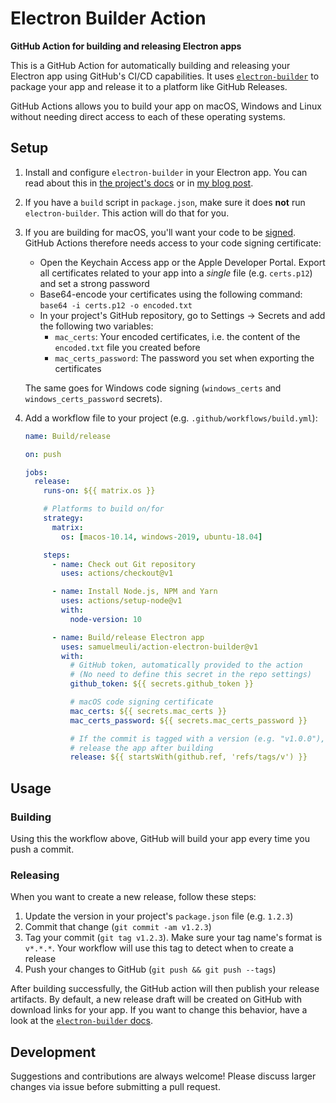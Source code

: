 # Electron Builder Action

**GitHub Action for building and releasing Electron apps**

This is a GitHub Action for automatically building and releasing your Electron app using GitHub's CI/CD capabilities. It uses [`electron-builder`](https://github.com/electron-userland/electron-builder) to package your app and release it to a platform like GitHub Releases.

GitHub Actions allows you to build your app on macOS, Windows and Linux without needing direct access to each of these operating systems.

## Setup

1. Install and configure `electron-builder` in your Electron app. You can read about this in [the project's docs](https://www.electron.build) or in [my blog post](https://samuelmeuli.com/blog/2019-04-07-packaging-and-publishing-an-electron-app).

2. If you have a `build` script in `package.json`, make sure it does **not** run `electron-builder`. This action will do that for you.

3. If you are building for macOS, you'll want your code to be [signed](https://samuelmeuli.com/blog/2019-04-07-packaging-and-publishing-an-electron-app/#code-signing). GitHub Actions therefore needs access to your code signing certificate:

   - Open the Keychain Access app or the Apple Developer Portal. Export all certificates related to your app into a _single_ file (e.g. `certs.p12`) and set a strong password
   - Base64-encode your certificates using the following command: `base64 -i certs.p12 -o encoded.txt`
   - In your project's GitHub repository, go to Settings → Secrets and add the following two variables:
     - `mac_certs`: Your encoded certificates, i.e. the content of the `encoded.txt` file you created before
     - `mac_certs_password`: The password you set when exporting the certificates

   The same goes for Windows code signing (`windows_certs` and `windows_certs_password` secrets).

4. Add a workflow file to your project (e.g. `.github/workflows/build.yml`):

   ```yml
   name: Build/release

   on: push

   jobs:
     release:
       runs-on: ${{ matrix.os }}

       # Platforms to build on/for
       strategy:
         matrix:
           os: [macos-10.14, windows-2019, ubuntu-18.04]

       steps:
         - name: Check out Git repository
           uses: actions/checkout@v1

         - name: Install Node.js, NPM and Yarn
           uses: actions/setup-node@v1
           with:
             node-version: 10

         - name: Build/release Electron app
           uses: samuelmeuli/action-electron-builder@v1
           with:
             # GitHub token, automatically provided to the action
             # (No need to define this secret in the repo settings)
             github_token: ${{ secrets.github_token }}

             # macOS code signing certificate
             mac_certs: ${{ secrets.mac_certs }}
             mac_certs_password: ${{ secrets.mac_certs_password }}

             # If the commit is tagged with a version (e.g. "v1.0.0"),
             # release the app after building
             release: ${{ startsWith(github.ref, 'refs/tags/v') }}
   ```

## Usage

### Building

Using this the workflow above, GitHub will build your app every time you push a commit.

### Releasing

When you want to create a new release, follow these steps:

1. Update the version in your project's `package.json` file (e.g. `1.2.3`)
2. Commit that change (`git commit -am v1.2.3`)
3. Tag your commit (`git tag v1.2.3`). Make sure your tag name's format is `v*.*.*`. Your workflow will use this tag to detect when to create a release
4. Push your changes to GitHub (`git push && git push --tags`)

After building successfully, the GitHub action will then publish your release artifacts. By default, a new release draft will be created on GitHub with download links for your app. If you want to change this behavior, have a look at the [`electron-builder` docs](https://www.electron.build).

## Development

Suggestions and contributions are always welcome! Please discuss larger changes via issue before submitting a pull request.
